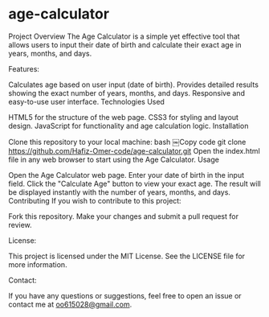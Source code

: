 # age-calculator
Project Overview
The Age Calculator is a simple yet effective tool that allows users to input their date of birth and calculate their exact age in years, months, and days.

Features:

Calculates age based on user input (date of birth).
Provides detailed results showing the exact number of years, months, and days.
Responsive and easy-to-use user interface.
Technologies Used

HTML5 for the structure of the web page.
CSS3 for styling and layout design.
JavaScript for functionality and age calculation logic.
Installation

Clone this repository to your local machine:
bash
￼Copy code
git clone https://github.com/Hafiz-Omer-code/age-calculator.git
Open the index.html file in any web browser to start using the Age Calculator.
Usage

Open the Age Calculator web page.
Enter your date of birth in the input field.
Click the "Calculate Age" button to view your exact age.
The result will be displayed instantly with the number of years, months, and days.
Contributing
If you wish to contribute to this project:

Fork this repository.
Make your changes and submit a pull request for review.

License:

This project is licensed under the MIT License. See the LICENSE file for more information.

Contact:

If you have any questions or suggestions, feel free to open an issue or contact me at oo615028@gmail.com.
